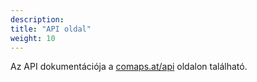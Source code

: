 ```yaml
---
description:
title: "API oldal"
weight: 10
---
```


Az API dokumentációja a [comaps.at/api](https://comaps.at/api) oldalon
található.
